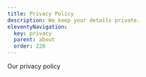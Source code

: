 ```yaml
---
title: Privacy Policy
description: We keep your details private.
eleventyNavigation:
  key: privacy
  parent: about
  order: 220
---
```


Our privacy policy